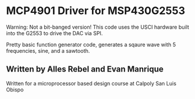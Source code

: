 # MCP4901 Driver for MSP430G2553
Warning: Not a bit-banged version! This code uses the USCI hardware built into the G2553 to drive the DAC via SPI. 

Pretty basic function generator code, generates a sqaure wave with 5 frequencies, sine, and a sawtooth.

## Written by Alles Rebel and Evan Manrique
Written for a microprocessor based design course at Calpoly San Luis Obispo